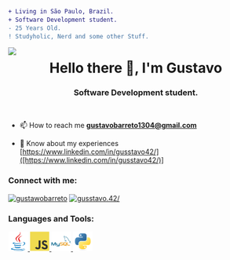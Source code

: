```diff
+ Living in São Paulo, Brazil.
+ Software Development student.
- 25 Years Old.
! Studyholic, Nerd and some other Stuff.
```

<img align="left" height="125" src="https://media.giphy.com/media/ZVik7pBtu9dNS/giphy.gif"/>
<h1 align="center">Hello there 👋, I'm Gustavo</h1>
<h3 align="center">Software Development student.</h3><br>

- 📫 How to reach me **gustavobarreto1304@gmail.com**

- 📄 Know about my experiences [https://www.linkedin.com/in/gusstavo42/]([https://www.linkedin.com/in/gusstavo42/)]

<h3 align="left">Connect with me:</h3>
<p align="left">
<a href="https://linkedin.com/in/gustawobarreto" target="blank"><img align="center" src="https://raw.githubusercontent.com/rahuldkjain/github-profile-readme-generator/master/src/images/icons/Social/linked-in-alt.svg" alt="gustawobarreto" height="30" width="40" /></a>
<a href="https://instagram.com/gusstavo.42/" target="blank"><img align="center" src="https://raw.githubusercontent.com/rahuldkjain/github-profile-readme-generator/master/src/images/icons/Social/instagram.svg" alt="gusstavo.42/" height="30" width="40" /></a>
</p>

<h3 align="left">Languages and Tools:</h3>
<p align="left"> <a href="https://www.cprogramming.com/" target="_blank">    <img
            src="https://raw.githubusercontent.com/devicons/devicon/master/icons/java/java-original.svg" alt="java"
            width="40" height="40" /> </a> <a href="https://developer.mozilla.org/en-US/docs/Web/JavaScript"
        target="_blank"> <img
            src="https://raw.githubusercontent.com/devicons/devicon/master/icons/javascript/javascript-original.svg"
            alt="javascript" width="40" height="40" /> </a> <a href="https://www.mysql.com/" target="_blank"> <img
            src="https://raw.githubusercontent.com/devicons/devicon/master/icons/mysql/mysql-original-wordmark.svg"
            alt="mysql" width="40" height="40" /> </a> <a href="https://www.python.org" target="_blank"> <img
            src="https://raw.githubusercontent.com/devicons/devicon/master/icons/python/python-original.svg"
            alt="python" width="40" height="40" /> </a> </p>


